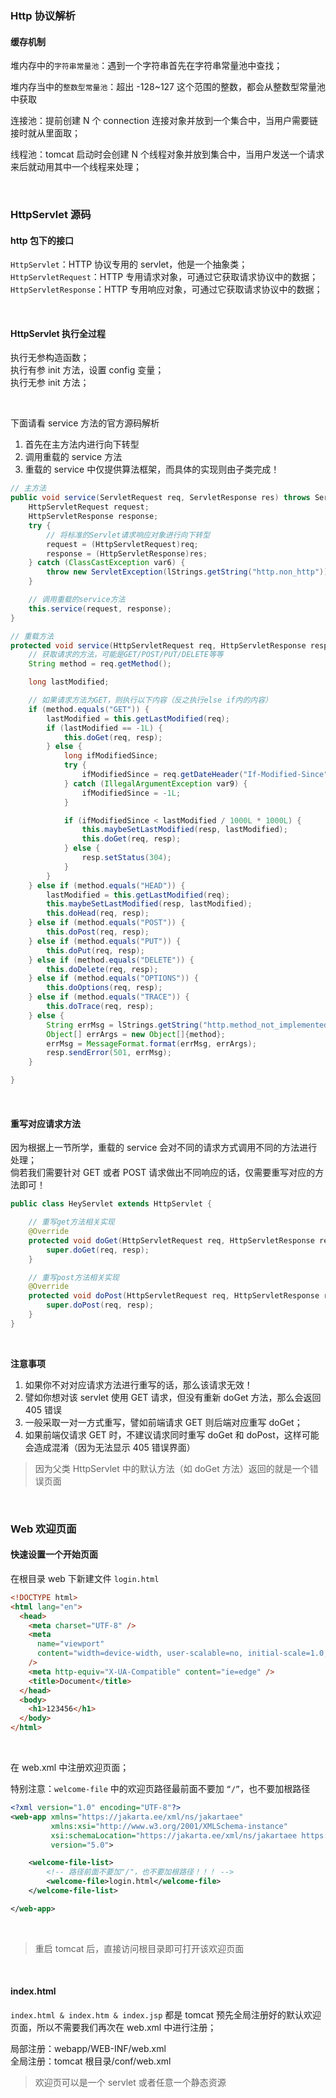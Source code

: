 ### Http 协议解析

#### 缓存机制

堆内存中的`字符串常量池`：遇到一个字符串首先在字符串常量池中查找；

堆内存当中的`整数型常量池`：超出 -128~127 这个范围的整数，都会从整数型常量池中获取

连接池：提前创建 N 个 connection 连接对象并放到一个集合中，当用户需要链接时就从里面取；

线程池：tomcat 启动时会创建 N 个线程对象并放到集合中，当用户发送一个请求来后就动用其中一个线程来处理；

<br>

### HttpServlet 源码

#### http 包下的接口

`HttpServlet`：HTTP 协议专用的 servlet，他是一个抽象类；  
`HttpServletRequest`：HTTP 专用请求对象，可通过它获取请求协议中的数据；  
`HttpServletResponse`：HTTP 专用响应对象，可通过它获取请求协议中的数据；

<br>

#### HttpServlet 执行全过程

执行无参构造函数；  
执行有参 init 方法，设置 config 变量；  
执行无参 init 方法；

<br>

下面请看 service 方法的官方源码解析

1. 首先在主方法内进行向下转型
2. 调用重载的 service 方法
3. 重载的 service 中仅提供算法框架，而具体的实现则由子类完成！

```java
// 主方法
public void service(ServletRequest req, ServletResponse res) throws ServletException, IOException {
    HttpServletRequest request;
    HttpServletResponse response;
    try {
        // 将标准的Servlet请求响应对象进行向下转型
        request = (HttpServletRequest)req;
        response = (HttpServletResponse)res;
    } catch (ClassCastException var6) {
        throw new ServletException(lStrings.getString("http.non_http"));
    }

    // 调用重载的service方法
    this.service(request, response);
}

// 重载方法
protected void service(HttpServletRequest req, HttpServletResponse resp) throws ServletException, IOException {
    // 获取请求的方法，可能是GET/POST/PUT/DELETE等等
    String method = req.getMethod();

    long lastModified;

    // 如果请求方法为GET，则执行以下内容（反之执行else if内的内容）
    if (method.equals("GET")) {
        lastModified = this.getLastModified(req);
        if (lastModified == -1L) {
            this.doGet(req, resp);
        } else {
            long ifModifiedSince;
            try {
                ifModifiedSince = req.getDateHeader("If-Modified-Since");
            } catch (IllegalArgumentException var9) {
                ifModifiedSince = -1L;
            }

            if (ifModifiedSince < lastModified / 1000L * 1000L) {
                this.maybeSetLastModified(resp, lastModified);
                this.doGet(req, resp);
            } else {
                resp.setStatus(304);
            }
        }
    } else if (method.equals("HEAD")) {
        lastModified = this.getLastModified(req);
        this.maybeSetLastModified(resp, lastModified);
        this.doHead(req, resp);
    } else if (method.equals("POST")) {
        this.doPost(req, resp);
    } else if (method.equals("PUT")) {
        this.doPut(req, resp);
    } else if (method.equals("DELETE")) {
        this.doDelete(req, resp);
    } else if (method.equals("OPTIONS")) {
        this.doOptions(req, resp);
    } else if (method.equals("TRACE")) {
        this.doTrace(req, resp);
    } else {
        String errMsg = lStrings.getString("http.method_not_implemented");
        Object[] errArgs = new Object[]{method};
        errMsg = MessageFormat.format(errMsg, errArgs);
        resp.sendError(501, errMsg);
    }

}
```

<br>

#### 重写对应请求方法

因为根据上一节所学，重载的 service 会对不同的请求方式调用不同的方法进行处理；  
倘若我们需要针对 GET 或者 POST 请求做出不同响应的话，仅需要重写对应的方法即可！

```java
public class HeyServlet extends HttpServlet {

    // 重写get方法相关实现
    @Override
    protected void doGet(HttpServletRequest req, HttpServletResponse resp) throws ServletException, IOException {
        super.doGet(req, resp);
    }

    // 重写post方法相关实现
    @Override
    protected void doPost(HttpServletRequest req, HttpServletResponse resp) throws ServletException, IOException {
        super.doPost(req, resp);
    }
}
```

<br>

**注意事项**

1. 如果你不对对应请求方法进行重写的话，那么该请求无效！
2. 譬如你想对该 servlet 使用 GET 请求，但没有重新 doGet 方法，那么会返回 405 错误
3. 一般采取一对一方式重写，譬如前端请求 GET 则后端对应重写 doGet；
4. 如果前端仅请求 GET 时，不建议请求同时重写 doGet 和 doPost，这样可能会造成混淆（因为无法显示 405 错误界面）

> 因为父类 HttpServlet 中的默认方法（如 doGet 方法）返回的就是一个错误页面

<br>

### Web 欢迎页面

#### 快速设置一个开始页面

在根目录 web 下新建文件 `login.html`

```html
<!DOCTYPE html>
<html lang="en">
  <head>
    <meta charset="UTF-8" />
    <meta
      name="viewport"
      content="width=device-width, user-scalable=no, initial-scale=1.0, maximum-scale=1.0, minimum-scale=1.0"
    />
    <meta http-equiv="X-UA-Compatible" content="ie=edge" />
    <title>Document</title>
  </head>
  <body>
    <h1>123456</h1>
  </body>
</html>
```

<br>

在 web.xml 中注册欢迎页面；

特别注意：`welcome-file` 中的欢迎页路径最前面不要加 `“/”`，也不要加根路径

```xml
<?xml version="1.0" encoding="UTF-8"?>
<web-app xmlns="https://jakarta.ee/xml/ns/jakartaee"
         xmlns:xsi="http://www.w3.org/2001/XMLSchema-instance"
         xsi:schemaLocation="https://jakarta.ee/xml/ns/jakartaee https://jakarta.ee/xml/ns/jakartaee/web-app_5_0.xsd"
         version="5.0">

    <welcome-file-list>
        <!-- 路径前面不要加"/"，也不要加根路径！！！ -->
        <welcome-file>login.html</welcome-file>
    </welcome-file-list>

</web-app>
```

<br>

> 重启 tomcat 后，直接访问根目录即可打开该欢迎页面

<br>

#### index.html

`index.html & index.htm & index.jsp` 都是 tomcat 预先全局注册好的默认欢迎页面，所以不需要我们再次在 web.xml 中进行注册；

局部注册：webapp/WEB-INF/web.xml  
全局注册：tomcat 根目录/conf/web.xml

> 欢迎页可以是一个 servlet 或者任意一个静态资源

<br>
